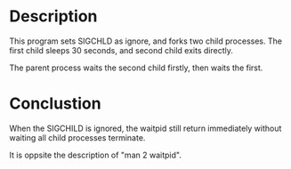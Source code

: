 # Description

This program sets SIGCHLD as ignore, and forks two child processes. The first
child sleeps 30 seconds, and second child exits directly.

The parent process waits the second child firstly, then waits the first.

# Conclustion
When the SIGCHILD is ignored, the waitpid still return immediately without
waiting all child processes terminate.

It is oppsite the description of "man 2 waitpid". 




